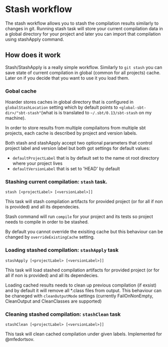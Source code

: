 # Stash workflow

The stash workflow allows you to stash the compilation results similarly to changes in git. Running stash task will store your current compilation data in a global directory for your project and later you can import that compilation using stashApply command. 

## How does it work

Stash/StashApply is a really simple workflow. Similarly to `git stash` you can save state of current compilation in global (common for all projects) cache. Later on if you decide that you want to use it you load them.

### Gobal cache

Hoarder stores caches in global directory that is configured in `globalStashLocation` setting which by default points to `<global-sbt-dir>/"sbt-stash"`(what is is translated to `~/.sbt/0.13/sbt-stash` on my machine).

In order to store results from multiple compilaitons from multiple sbt projects, each cache is described by project and version labels.

Both stash and stashApply accept two optional parameters that control project label and version label but both got settings for default values:
* `defaultProjectLabel` that is by default set to the name ot root directory where your project lives
* `defaultVersionLabel` that is set to 'HEAD' by default

### Stashing current compilation: `stash` task.

`stash [<projectLabel> [<versionLabel>]]`

This task will stash compilation artifacts for provided project (or for all if non is provided) and all its dependecies.

Stash command will run `compile` for your project and its tests so project needs to compile in order to be stashed.

By default you cannot override the exisiting cache but this behaviour can be changed by `overrideExistingCache` setting.

### Loading stashed compilation: `stashApply` task

`stashApply [<projectLabel> [<versionLabel>]]`

This task will load stashed compilation artifacts for provided project (or for all if non is provided) and all its dependecies.

Loading cached results needs to clean up previous compilation (if exsist) and by default it will remove all *.class files from output. This behaviour can be chaneged with `cleanOutputMode` settings (currently FailOnNonEmpty, CleanOutput and CleanClasses are supported)

### Cleaning stashed compilation: `stashClean` task

`stashClean [<projectLabel> [<versionLabel>]]`

This task will clean cached compilation under given labels. Implemented for @mfedortsov. 
